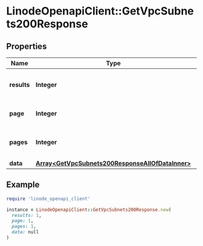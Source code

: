 # LinodeOpenapiClient::GetVpcSubnets200Response

## Properties

| Name | Type | Description | Notes |
| ---- | ---- | ----------- | ----- |
| **results** | **Integer** | __Read-only__ The total number of results. | [optional][readonly] |
| **page** | **Integer** | __Read-only__ The current [page](https://techdocs.akamai.com/linode-api/reference/pagination). | [optional][readonly] |
| **pages** | **Integer** | __Read-only__ The total number of [pages](https://techdocs.akamai.com/linode-api/reference/pagination). | [optional][readonly] |
| **data** | [**Array&lt;GetVpcSubnets200ResponseAllOfDataInner&gt;**](GetVpcSubnets200ResponseAllOfDataInner.md) |  | [optional] |

## Example

```ruby
require 'linode_openapi_client'

instance = LinodeOpenapiClient::GetVpcSubnets200Response.new(
  results: 1,
  page: 1,
  pages: 1,
  data: null
)
```

